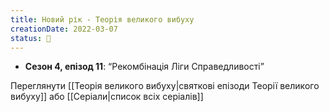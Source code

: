 ```yaml
---
title: Новий рік - Теорія великого вибуху
creationDate: 2022-03-07
status: 🌱
---
```

- **Сезон 4, епізод 11**: “Рекомбінація Ліги Справедливості”

Переглянути [[Теорія великого вибуху|святкові епізоди Теорії великого вибуху]] або [[Серіали|список всіх серіалів]]
